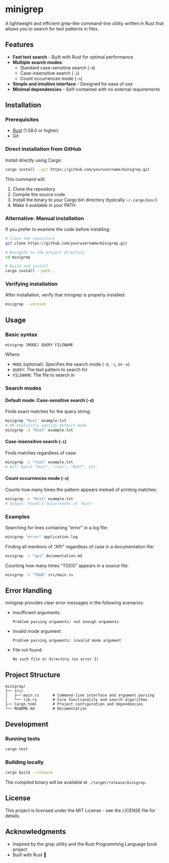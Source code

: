 # minigrep

A lightweight and efficient grep-like command-line utility written in Rust that allows you to search for text patterns in files.

## Features

- **Fast text search** - Built with Rust for optimal performance
- **Multiple search modes**:
  - Standard case-sensitive search (`-d`)
  - Case-insensitive search (`-i`)
  - Count occurrences mode (`-n`)
- **Simple and intuitive interface** - Designed for ease of use
- **Minimal dependencies** - Self-contained with no external requirements

## Installation

### Prerequisites

- [Rust](https://www.rust-lang.org/tools/install) (1.58.0 or higher)
- Git

### Direct installation from GitHub

Install directly using Cargo:

```bash
cargo install --git https://github.com/yourusername/minigrep.git
```

This command will:
1. Clone the repository
2. Compile the source code
3. Install the binary to your Cargo bin directory (typically `~/.cargo/bin/`)
4. Make it available in your PATH

### Alternative: Manual installation

If you prefer to examine the code before installing:

```bash
# Clone the repository
git clone https://github.com/yourusername/minigrep.git

# Navigate to the project directory
cd minigrep

# Build and install
cargo install --path .
```

### Verifying installation

After installation, verify that minigrep is properly installed:

```bash
minigrep --version
```

## Usage

### Basic syntax

```
minigrep [MODE] QUERY FILENAME
```

Where:
- `MODE` (optional): Specifies the search mode (`-d`, `-i`, or `-n`)
- `QUERY`: The text pattern to search for
- `FILENAME`: The file to search in

### Search modes

#### Default mode: Case-sensitive search (`-d`)

Finds exact matches for the query string:

```bash
minigrep "Rust" example.txt
# OR explicitly specify default mode
minigrep -d "Rust" example.txt
```

#### Case-insensitive search (`-i`)

Finds matches regardless of case:

```bash
minigrep -i "rust" example.txt
# Will match "Rust", "rust", "RUST", etc.
```

#### Count occurrences mode (`-n`)

Counts how many times the pattern appears instead of printing matches:

```bash
minigrep -n "Rust" example.txt
# Output: Found 5 occurrences of 'Rust'
```

### Examples

Searching for lines containing "error" in a log file:
```bash
minigrep "error" application.log
```

Finding all mentions of "API" regardless of case in a documentation file:
```bash
minigrep -i "api" documentation.md
```

Counting how many times "TODO" appears in a source file:
```bash
minigrep -n "TODO" src/main.rs
```

## Error Handling

minigrep provides clear error messages in the following scenarios:

- Insufficient arguments:
  ```
  Problem parsing arguments: not enough arguments
  ```

- Invalid mode argument:
  ```
  Problem parsing arguments: invalid mode argument
  ```

- File not found:
  ```
  No such file or directory (os error 2)
  ```

## Project Structure

```
minigrep/
├── src/
│   ├── main.rs      # Command-line interface and argument parsing
│   └── lib.rs       # Core functionality and search algorithms
├── Cargo.toml       # Project configuration and dependencies
└── README.md        # Documentation
```

## Development

### Running tests

```bash
cargo test
```

### Building locally

```bash
cargo build --release
```

The compiled binary will be available at `./target/release/minigrep`.

## License

This project is licensed under the MIT License - see the LICENSE file for details.

## Acknowledgments

- Inspired by the grep utility and the Rust Programming Language book project
- Built with Rust 🦀
